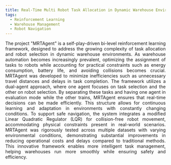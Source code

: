 ```yaml
---
title: Real-Time Multi Robot Task Allocation in Dynamic Warehouse Environment 
tags:
  - Reinforcement Learning
  - Warehouse Management
  - Robot Navigation
---
```

<div style="text-align: justify;">
The project "MRTAgent" is a self-play-driven bi-level reinforcement learning framework, designed to address the growing complexity of task allocation and robot selection in dynamic warehouse environments. As warehouse automation becomes increasingly prevalent, optimizing the assignment of tasks to robots while accounting for practical constraints such as energy consumption, battery life, and avoiding collisions becomes crucial. MRTAgent was developed to minimize inefficiencies such as unnecessary travel distances and delays in task completion.
The framework utilizes a dual-agent approach, where one agent focuses on task selection and the other on robot selection. By separating these tasks and having one agent in evaluation mode while the other trains, MRTAgent ensures that real-time decisions can be made efficiently. This structure allows for continuous learning and adaptation in environments with constantly changing conditions. To support safe navigation, the system integrates a modified Linear Quadratic Regulator (LQR) for collision-free robot movement, accommodating physical constraints present in real-world scenarios. 
MRTAgent was rigorously tested across multiple datasets with varying environmental conditions, demonstrating substantial improvements in reducing operational costs and delays compared to traditional methods. This innovative framework enables more intelligent task management, helping warehouses run more smoothly while ensuring safety and efficiency.</div>

<!--more-->
